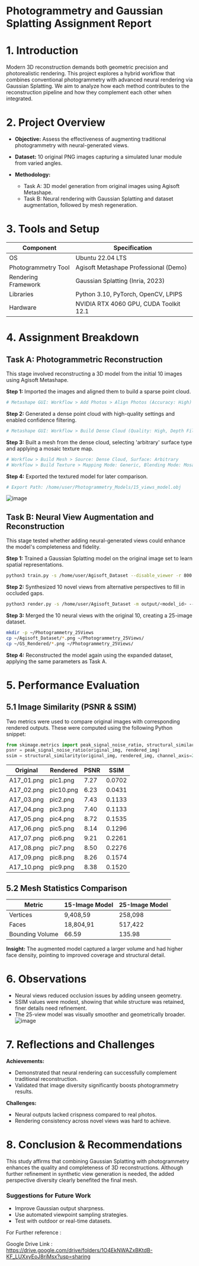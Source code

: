 #  Photogrammetry and Gaussian Splatting Assignment Report

# 1. Introduction

Modern 3D reconstruction demands both geometric precision and photorealistic rendering. This project explores a hybrid workflow that combines conventional photogrammetry with advanced neural rendering via Gaussian Splatting. We aim to analyze how each method contributes to the reconstruction pipeline and how they complement each other when integrated.

# 2. Project Overview

* **Objective:** Assess the effectiveness of augmenting traditional photogrammetry with neural-generated views.
* **Dataset:** 10 original PNG images capturing a simulated lunar module from varied angles.
* **Methodology:**

  * Task A: 3D model generation from original images using Agisoft Metashape.
  * Task B: Neural rendering with Gaussian Splatting and dataset augmentation, followed by mesh regeneration.

#  3. Tools and Setup

| Component           | Specification                          |
| ------------------- | -------------------------------------- |
| OS                  | Ubuntu 22.04 LTS                       |
| Photogrammetry Tool | Agisoft Metashape Professional (Demo)  |
| Rendering Framework | Gaussian Splatting (Inria, 2023)       |
| Libraries           | Python 3.10, PyTorch, OpenCV, LPIPS    |
| Hardware            | NVIDIA RTX 4060 GPU, CUDA Toolkit 12.1 |

#  4. Assignment Breakdown

##  Task A: Photogrammetric Reconstruction

This stage involved reconstructing a 3D model from the initial 10 images using Agisoft Metashape.

**Step 1:** Imported the images and aligned them to build a sparse point cloud.

```bash
# Metashape GUI: Workflow > Add Photos > Align Photos (Accuracy: High)
```

**Step 2:** Generated a dense point cloud with high-quality settings and enabled confidence filtering.

```bash
# Metashape GUI: Workflow > Build Dense Cloud (Quality: High, Depth Filtering: Mild, Point Confidence: Enabled)
```

**Step 3:** Built a mesh from the dense cloud, selecting 'arbitrary' surface type and applying a mosaic texture map.

```bash
# Workflow > Build Mesh > Source: Dense Cloud, Surface: Arbitrary
# Workflow > Build Texture > Mapping Mode: Generic, Blending Mode: Mosaic
```

**Step 4:** Exported the textured model for later comparison.

```bash
# Export Path: /home/user/Photogrammetry_Models/15_views_model.obj
```
![image](https://github.com/user-attachments/assets/4702745d-30c5-4e77-a969-fee9336cd43d)
##  Task B: Neural View Augmentation and Reconstruction

This stage tested whether adding neural-generated views could enhance the model's completeness and fidelity.

**Step 1:** Trained a Gaussian Splatting model on the original image set to learn spatial representations.

```bash
python3 train.py -s /home/user/Agisoft_Dataset --disable_viewer -r 800 --convert_SHs_python
```

**Step 2:** Synthesized 10 novel views from alternative perspectives to fill in occluded gaps.

```bash
python3 render.py -s /home/user/Agisoft_Dataset -m output/<model_id> --skip_train --eval
```

**Step 3:** Merged the 10 neural views with the original 10, creating a 25-image dataset.

```bash
mkdir -p ~/Photogrammetry_25Views
cp ~/Agisoft_Dataset/*.png ~/Photogrammetry_25Views/
cp ~/GS_Rendered/*.png ~/Photogrammetry_25Views/
```

**Step 4:** Reconstructed the model again using the expanded dataset, applying the same parameters as Task A.

#  5. Performance Evaluation

## 5.1 Image Similarity (PSNR & SSIM)

Two metrics were used to compare original images with corresponding rendered outputs. These were computed using the following Python snippet:

```python
from skimage.metrics import peak_signal_noise_ratio, structural_similarity
psnr = peak_signal_noise_ratio(original_img, rendered_img)
ssim = structural_similarity(original_img, rendered_img, channel_axis=2)
```

| Original    | Rendered  | PSNR | SSIM   |
| ----------- | --------- | ---- | ------ |
| A17\_01.png | pic1.png  | 7.27 | 0.0702 |
| A17\_02.png | pic10.png | 6.23 | 0.0431 |
| A17\_03.png | pic2.png  | 7.43 | 0.1133 |
| A17\_04.png | pic3.png  | 7.40 | 0.1133 |
| A17\_05.png | pic4.png  | 8.72 | 0.1535 |
| A17\_06.png | pic5.png  | 8.14 | 0.1296 |
| A17\_07.png | pic6.png  | 9.21 | 0.2261 |
| A17\_08.png | pic7.png  | 8.50 | 0.2276 |
| A17\_09.png | pic8.png  | 8.26 | 0.1574 |
| A17\_10.png | pic9.png  | 8.38 | 0.1520 |

##  5.2 Mesh Statistics Comparison

| Metric          | 15-Image Model | 25-Image Model |
| --------------- | -------------- | -------------- |
| Vertices        | 9,408,59        | 258,098        |
| Faces           | 18,804,91        | 517,422        |
| Bounding Volume | 66.59          | 135.98         |

**Insight:** The augmented model captured a larger volume and had higher face density, pointing to improved coverage and structural detail.

#  6. Observations

* Neural views reduced occlusion issues by adding unseen geometry.
* SSIM values were modest, showing that while structure was retained, finer details need refinement.
* The 25-view model was visually smoother and geometrically broader.
![image](https://github.com/user-attachments/assets/4069be9f-3dbb-4ba9-839d-2ab38032d684)

#  7. Reflections and Challenges

**Achievements:**

* Demonstrated that neural rendering can successfully complement traditional reconstruction.
* Validated that image diversity significantly boosts photogrammetry results.

**Challenges:**

* Neural outputs lacked crispness compared to real photos.
* Rendering consistency across novel views was hard to achieve.

#  8. Conclusion & Recommendations

This study affirms that combining Gaussian Splatting with photogrammetry enhances the quality and completeness of 3D reconstructions. Although further refinement in synthetic view generation is needed, the added perspective diversity clearly benefited the final mesh.

### Suggestions for Future Work

* Improve Gaussian output sharpness.
* Use automated viewpoint sampling strategies.
* Test with outdoor or real-time datasets.


For Further reference :

Google Drive Link : https://drive.google.com/drive/folders/1O4EkNWAZxBKtdB-KF_LUXxyEoJ8riMsx?usp=sharing

